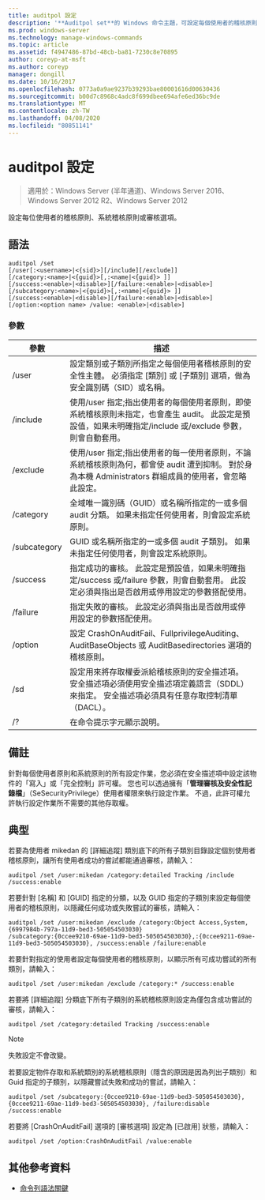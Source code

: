 ```yaml
---
title: auditpol 設定
description: '**Auditpol set**的 Windows 命令主題，可設定每個使用者的稽核原則、系統稽核原則或審核選項。'
ms.prod: windows-server
ms.technology: manage-windows-commands
ms.topic: article
ms.assetid: f4947486-87bd-48cb-ba81-7230c8e70895
author: coreyp-at-msft
ms.author: coreyp
manager: dongill
ms.date: 10/16/2017
ms.openlocfilehash: 0773a0a9ae9237b39293bae80001616d00630436
ms.sourcegitcommit: b00d7c8968c4adc8f699dbee694afe6ed36bc9de
ms.translationtype: MT
ms.contentlocale: zh-TW
ms.lasthandoff: 04/08/2020
ms.locfileid: "80851141"
---
```

# <a name="auditpol-set"></a>auditpol 設定

>適用於：Windows Server (半年通道)、Windows Server 2016、Windows Server 2012 R2、Windows Server 2012

設定每位使用者的稽核原則、系統稽核原則或審核選項。

## <a name="syntax"></a>語法

```
auditpol /set
[/user[:<username>|<{sid}>][/include][/exclude]]
[/category:<name>|<{guid}>[,:<name|<{guid}> ]]
[/success:<enable>|<disable>][/failure:<enable>|<disable>]
[/subcategory:<name>|<{guid}>[,:<name|<{guid}> ]]
[/success:<enable>|<disable>][/failure:<enable>|<disable>]
[/option:<option name> /value: <enable>|<disable>]
```

### <a name="parameters"></a>參數

| 參數 | 描述 |
| --------- | ----------- |
| /user | 設定類別或子類別所指定之每個使用者稽核原則的安全性主體。 必須指定 [類別] 或 [子類別] 選項，做為安全識別碼（SID）或名稱。 |
| /include | 使用/user 指定;指出使用者的每個使用者原則，即使系統稽核原則未指定，也會產生 audit。 此設定是預設值，如果未明確指定/include 或/exclude 參數，則會自動套用。 |
| /exclude | 使用/user 指定;指出使用者的每一使用者原則，不論系統稽核原則為何，都會使 audit 遭到抑制。 對於身為本機 Administrators 群組成員的使用者，會忽略此設定。 |
| /category | 全域唯一識別碼（GUID）或名稱所指定的一或多個 audit 分類。 如果未指定任何使用者，則會設定系統原則。 |
| /subcategory | GUID 或名稱所指定的一或多個 audit 子類別。 如果未指定任何使用者，則會設定系統原則。 |
| /success | 指定成功的審核。 此設定是預設值，如果未明確指定/success 或/failure 參數，則會自動套用。 此設定必須與指出是否啟用或停用設定的參數搭配使用。 |
| /failure | 指定失敗的審核。 此設定必須與指出是否啟用或停用設定的參數搭配使用。 |
| /option | 設定 CrashOnAuditFail、FullprivilegeAuditing、AuditBaseObjects 或 AuditBasedirectories 選項的稽核原則。 |
| /sd | 設定用來將存取權委派給稽核原則的安全描述項。 安全描述項必須使用安全描述項定義語言（SDDL）來指定。 安全描述項必須具有任意存取控制清單（DACL）。 |
| /? | 在命令提示字元顯示說明。 |

## <a name="remarks"></a>備註

針對每個使用者原則和系統原則的所有設定作業，您必須在安全描述項中設定該物件的「寫入」或「完全控制」許可權。 您也可以透過擁有「**管理審核及安全性記錄檔**」（SeSecurityPrivilege）使用者權限來執行設定作業。 不過，此許可權允許執行設定作業所不需要的其他存取權。

## <a name="examples"></a><a name=BKMK_examples></a>典型

若要為使用者 mikedan 的 [詳細追蹤] 類別底下的所有子類別目錄設定個別使用者稽核原則，讓所有使用者成功的嘗試都能通過審核，請輸入：

```
auditpol /set /user:mikedan /category:detailed Tracking /include /success:enable
```

若要針對 [名稱] 和 [GUID] 指定的分類，以及 GUID 指定的子類別來設定每個使用者的稽核原則，以隱藏任何成功或失敗嘗試的審核，請輸入：

```
auditpol /set /user:mikedan /exclude /category:Object Access,System,{6997984b-797a-11d9-bed3-505054503030}
/subcategory:{0ccee9210-69ae-11d9-bed3-505054503030},:{0ccee9211-69ae-11d9-bed3-505054503030}, /success:enable /failure:enable
```

若要針對指定的使用者設定每個使用者的稽核原則，以顯示所有可成功嘗試的所有類別，請輸入：
```
auditpol /set /user:mikedan /exclude /category:* /success:enable
```

若要將 [詳細追蹤] 分類底下所有子類別的系統稽核原則設定為僅包含成功嘗試的審核，請輸入：

```
auditpol /set /category:detailed Tracking /success:enable
```

> [!NOTE]
> 失敗設定不會改變。

若要設定物件存取和系統類別的系統稽核原則（隱含的原因是因為列出子類別）和 Guid 指定的子類別，以隱藏嘗試失敗和成功的嘗試，請輸入：

```
auditpol /set /subcategory:{0ccee9210-69ae-11d9-bed3-505054503030},{0ccee9211-69ae-11d9-bed3-505054503030}, /failure:disable /success:enable
```

若要將 [CrashOnAuditFail] 選項的 [審核選項] 設定為 [已啟用] 狀態，請輸入：

```
auditpol /set /option:CrashOnAuditFail /value:enable
```

## <a name="additional-references"></a>其他參考資料

- [命令列語法關鍵](command-line-syntax-key.md)

